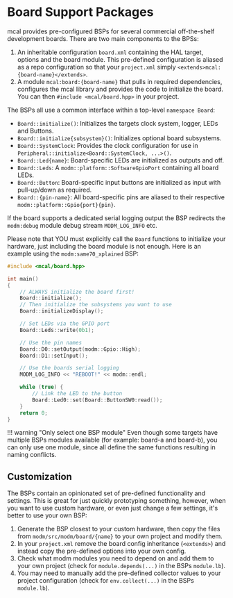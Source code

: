# Board Support Packages

mcal provides pre-configured BSPs for several commercial off-the-shelf
development boards. There are two main components to the BPSs:

1. An inheritable configuration `board.xml` containing the HAL target, options
   and the board module. This pre-defined configuration is aliased as a repo
   configuration so that your `project.xml` simply `<extends>mcal:{board-name}</extends>`.
2. A module `mcal:board:{board-name}` that pulls in required dependencies,
   configures the mcal library and provides the code to initialize the board.
   You can then `#include <mcal/board.hpp>` in your project.

The BSPs all use a common interface within a top-level `namespace Board`:

- `Board::initialize()`: Initializes the targets clock system, logger, LEDs and
  Buttons.
- `Board::initialize{subsystem}()`: Initializes optional board subsystems.
- `Board::SystemClock`: Provides the clock configuration for use in
  `Peripheral::initialize<Board::SystemClock, ...>()`.
- `Board::Led{name}`: Board-specific LEDs  are initialized as outputs and off.
- `Board::Leds`: A `modm::platform::SoftwareGpioPort` containing all board LEDs.
- `Board::Button`: Board-specific input buttons are initialized as input with
  pull-up/down as required.
- `Board::{pin-name}`: All board-specific pins are aliased to their respective
  `modm::platform::Gpio{port}{pin}`.

If the board supports a dedicated serial logging output the BSP redirects the
`modm:debug` module debug stream `MODM_LOG_INFO` etc.

Please note that YOU must explicitly call the `Board` functions to initialize
your hardware, just including the board module is not enough.
Here is an example using the `modm:same70_xplained` BSP:

```cpp
#include <mcal/board.hpp>

int main()
{
	// ALWAYS initialize the board first!
	Board::initialize();
	// Then initialize the subsystems you want to use
	Board::initializeDisplay();

	// Set LEDs via the GPIO port
	Board::Leds::write(0b1);

	// Use the pin names
	Board::D0::setOutput(modm::Gpio::High);
	Board::D1::setInput();

	// Use the boards serial logging
	MODM_LOG_INFO << "REBOOT!" << modm::endl;

	while (true) {
		// Link the LED to the button
		Board::Led0::set(Board::ButtonSW0:read());
	}
	return 0;
}
```

!!! warning "Only select one BSP module"
	Even though some targets have multiple BSPs modules available (for example:
	board-a and board-b), you can only use one module, since all define the
	same functions resulting in naming conflicts.


## Customization

The BSPs contain an opinionated set of pre-defined functionality and settings.
This is great for just quickly prototyping something, however, when you want to
use custom hardware, or even just change a few settings, it's better to use your
own BSP:

1. Generate the BSP closest to your custom hardware, then copy the files from
   `modm/src/modm/board/{name}` to your own project and modify them.
2. In your `project.xml` remove the board config inheritance (`<extends>`) and
   instead copy the pre-defined options into your own config.
3. Check what modm modules you need to depend on and add them to your own project
   (check for `module.depends(...)` in the BSPs `module.lb`).
4. You may need to manually add the pre-defined collector values to your project
   configuration (check for `env.collect(...)` in the BSPs `module.lb`).

